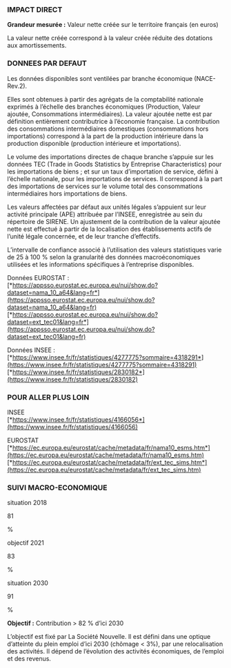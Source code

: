 ### IMPACT DIRECT

**Grandeur mesurée :** Valeur nette créée sur le territoire français (en euros)

La valeur nette créée correspond à la valeur créée réduite des dotations aux amortissements.

### DONNEES PAR DEFAUT

Les données disponibles sont ventilées par branche économique (NACE-Rev.2).

Elles sont obtenues à partir des agrégats de la comptabilité nationale exprimés à l’échelle des branches économiques (Production, Valeur ajoutée, Consommations intermédiaires). La valeur ajoutée nette est par définition entièrement contributrice à l’économie française. La contribution des consommations intermédiaires domestiques (consommations hors importations) correspond à la part de la production intérieure dans la production disponible (production intérieure et importations).

Le volume des importations directes de chaque branche s’appuie sur les données TEC (Trade in Goods Statistics by Entreprise Characteristics) pour les importations de biens ; et sur un taux d’importation de service, défini à l’échelle nationale, pour les importations de services. Il correspond à la part des importations de services sur le volume total des consommations intermédiaires hors importations de biens.

Les valeurs affectées par défaut aux unités légales s’appuient sur leur activité principale (APE) attribuée par l’INSEE, enregistrée au sein du répertoire de SIRENE. Un ajustement de la contribution de la valeur ajoutée nette est effectué à partir de la localisation des établissements actifs de l’unité légale concernée, et de leur tranche d’effectifs.

L’intervalle de confiance associé à l’utilisation des valeurs statistiques varie de 25 à 100 % selon la granularité des données macroéconomiques utilisées et les informations spécifiques à l’entreprise disponibles.

Données EUROSTAT :  
[*https://appsso.eurostat.ec.europa.eu/nui/show.do?dataset=nama_10_a64&lang=fr*](https://appsso.eurostat.ec.europa.eu/nui/show.do?dataset=nama_10_a64&lang=fr)  
[*https://appsso.eurostat.ec.europa.eu/nui/show.do?dataset=ext_tec01&lang=fr*](https://appsso.eurostat.ec.europa.eu/nui/show.do?dataset=ext_tec01&lang=fr)

Données INSEE :  
[*https://www.insee.fr/fr/statistiques/4277775?sommaire=4318291*](https://www.insee.fr/fr/statistiques/4277775?sommaire=4318291)  
[*https://www.insee.fr/fr/statistiques/2830182*](https://www.insee.fr/fr/statistiques/2830182)

### POUR ALLER PLUS LOIN

INSEE  
[*https://www.insee.fr/fr/statistiques/4166056*](https://www.insee.fr/fr/statistiques/4166056)  


EUROSTAT  
[*https://ec.europa.eu/eurostat/cache/metadata/fr/nama10_esms.htm*](https://ec.europa.eu/eurostat/cache/metadata/fr/nama10_esms.htm)  
[*https://ec.europa.eu/eurostat/cache/metadata/fr/ext_tec_sims.htm*](https://ec.europa.eu/eurostat/cache/metadata/fr/ext_tec_sims.htm)  

### SUIVI MACRO-ECONOMIQUE

<div class="references-blocks">
    <div id="block-1">
    <p id="titre-block">situation 2018</p>
    <p id="value-block">81</p>
    <p id="unit-block">%</p>
    </div>
    <div id="block-2">
    <p id="titre-block">objectif 2021</p>
    <p id="value-block">83</p>
    <p id="unit-block">%</p>
    </div>
    <div id="block-3">
    <p id="titre-block">situation 2030</p>
    <p id="value-block">91</p>
    <p id="unit-block">%</p>
    </div>
</div>

**Objectif :** Contribution > 82 % d’ici 2030

L’objectif est fixé par La Société Nouvelle. Il est défini dans une optique d’atteinte du plein emploi d’ici 2030 (chômage < 3%), par une relocalisation des activités. Il dépend de l’évolution des activités économiques, de l’emploi et des revenus.
